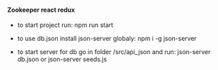 #### Zookeeper react redux
- to start project run: npm run start

- to use db.json install json-server globaly:
npm i -g json-server

- to start server for db go in folder /src/api_json and 
run: json-server db.json or json-server seeds.js